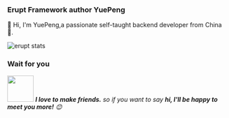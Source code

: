 ### Erupt Framework author YuePeng

👋 Hi, I'm YuePeng,a passionate self-taught backend developer from China 🚀.

 ![erupt stats](https://github-readme-stats.vercel.app/api?username=erupts&show_icons=true&hide_border=true)

### Wait for you

<img src="https://media.giphy.com/media/LnQjpWaON8nhr21vNW/giphy.gif" width="60"> <em><b>I love to make friends.</b> so if you want to say <b>hi, I'll be happy to meet you more!</b> 😊</em>
